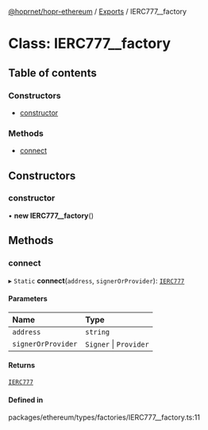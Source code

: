 [@hoprnet/hopr-ethereum](../README.md) / [Exports](../modules.md) / IERC777__factory

# Class: IERC777\_\_factory

## Table of contents

### Constructors

- [constructor](IERC777__factory.md#constructor)

### Methods

- [connect](IERC777__factory.md#connect)

## Constructors

### constructor

• **new IERC777__factory**()

## Methods

### connect

▸ `Static` **connect**(`address`, `signerOrProvider`): [`IERC777`](IERC777.md)

#### Parameters

| Name | Type |
| :------ | :------ |
| `address` | `string` |
| `signerOrProvider` | `Signer` \| `Provider` |

#### Returns

[`IERC777`](IERC777.md)

#### Defined in

packages/ethereum/types/factories/IERC777__factory.ts:11
